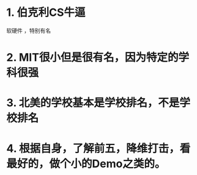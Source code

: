 # 1. 伯克利CS牛逼




软硬件 ，特别有名

















# 2. MIT很小但是很有名，因为特定的学科很强




# 3. 北美的学校基本是学校排名，不是学校排名








# 4. 根据自身，了解前五，降维打击，看最好的，做个小的Demo之类的。






